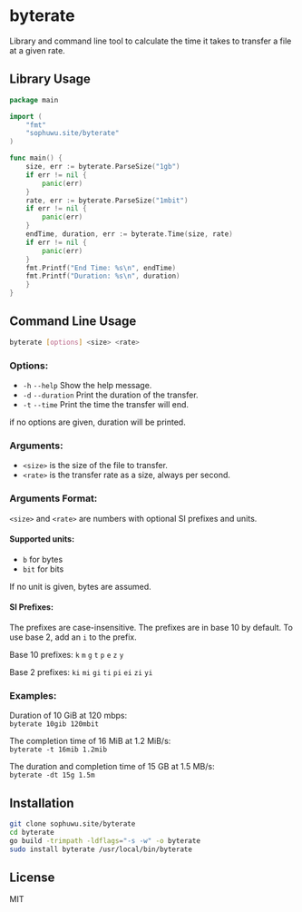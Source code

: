 # byterate

Library and command line tool to calculate the time it takes to transfer a file at a given rate.

## Library Usage

```go
package main

import (
    "fmt"
    "sophuwu.site/byterate"
)

func main() {
    size, err := byterate.ParseSize("1gb")
	if err != nil {
		panic(err)
	}
    rate, err := byterate.ParseSize("1mbit")
	if err != nil {
		panic(err)
    }
    endTime, duration, err := byterate.Time(size, rate)
	if err != nil {
		panic(err)
    }
    fmt.Printf("End Time: %s\n", endTime)
    fmt.Printf("Duration: %s\n", duration)
	}
}
```

## Command Line Usage

```sh
byterate [options] <size> <rate>
```

### Options:
+ `-h` `--help` Show the help message.
+ `-d` `--duration` Print the duration of the transfer.
+ `-t` `--time` Print the time the transfer will end.

if no options are given, duration will be printed.

### Arguments:
+ `<size>` is the size of the file to transfer.
+ `<rate>` is the transfer rate as a size, always per second.

### Arguments Format:
`<size>` and `<rate>` are numbers with optional SI prefixes and units.

#### Supported units:
+ `b` for bytes
+ `bit` for bits

If no unit is given, bytes are assumed.

#### SI Prefixes:
The prefixes are case-insensitive. The prefixes are in base 10 by default. To use base 2, add an `i` to the prefix.

Base 10 prefixes: `k` `m` `g` `t` `p` `e` `z` `y`

Base 2 prefixes: `ki` `mi` `gi` `ti` `pi` `ei` `zi` `yi`

### Examples:

Duration of 10 GiB at 120 mbps:\
`byterate 10gib 120mbit`

The completion time of 16 MiB at 1.2 MiB/s:\
`byterate -t 16mib 1.2mib`

The duration and completion time of 15 GB at 1.5 MB/s:\
`byterate -dt 15g 1.5m`

## Installation

```sh
git clone sophuwu.site/byterate
cd byterate
go build -trimpath -ldflags="-s -w" -o byterate
sudo install byterate /usr/local/bin/byterate
```

## License

MIT